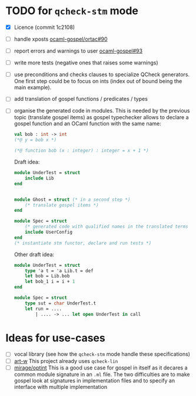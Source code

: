  # TODO for `qcheck-stm` mode

 - [x] Licence (commit 1c2108)
 - [ ] handle xposts [ocaml-gospel/ortac#90](https://github.com/ocaml-gospel/ortac/pull/90)
 - [ ] report errors and warnings to user [ocaml-gospel#93](https://github.com/ocaml-gospel93)
 - [ ] write more tests (negative ones that raises some warnings)
 - [ ] use preconditions and checks clauses to specialize QCheck generators.
    One first step could be to focus on ints (index out of bound being the main example).
 - [ ] add translation of gospel functions / predicates / types
 - [ ] organise the generated code in modules.
    This is needed by the previous topic (translate gospel items) as gospel
    typechecker allows to declare a gospel function and an OCaml function with
    the same name:
    ```ocaml
    val bob : int -> int
    (*@ y = bob x *)

    (*@ function bob (x : integer) : integer = x + 1 *)
    ```
    Draft idea:
    ```ocaml
    module UnderTest = struct
        include Lib
    end


    module Ghost = struct (* in a second step *)
        (* translate gospel items *)
    end

    module Spec = struct
        (* generated code with qualified names in the translated terms *)
        include UserConfig
    end
    (* instantiate stm functor, declare and run tests *)
    ```

    Other draft idea:
    ```ocaml
    module UnderTest = struct
        type 'a t = 'a Lib.t = def
        let bob = Lib.bob
        let bob_1 i = i + 1
    end

    module Spec = struct
        type sut = char UnderTest.t
        let run = ....
            | .... -> ... let open UnderTest in call

    ```

# Ideas for use-cases

- [ ] vocal library (see how the `qcheck-stm` mode handle these specifications)
- [ ] [art-w](https://github.com/art-w/mcavl) This project already uses `qcheck-lin`
- [ ] [mirage/optint](https://github.com/mirage/optint) This is a good use case for gospel in itself as it decares a common module signature in an `.ml` file. The two difficulties are to make gospel look at signatures in implementation files and to specify an interface with multiple implementation
